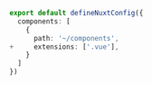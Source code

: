 ```ts [nuxt.config.ts]
export default defineNuxtConfig({
  components: [
    {
      path: '~/components',
+     extensions: ['.vue'],
    }
  ]
})
```
